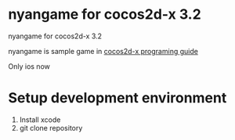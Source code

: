 nyangame for cocos2d-x 3.2
========

nyangame for cocos2d-x 3.2

nyangame is sample game in [cocos2d-x programing guide](http://www.amazon.co.jp/cocos2d-x%E3%81%AB%E3%82%88%E3%82%8BiPhone-Android%E3%82%A2%E3%83%97%E3%83%AA%E3%83%97%E3%83%AD%E3%82%B0%E3%83%A9%E3%83%9F%E3%83%B3%E3%82%B0%E3%82%AC%E3%82%A4%E3%83%89-%E6%B8%85%E6%B0%B4-%E5%8F%8B%E6%99%B6-ebook/dp/B00E9MVMV6/ref=sr_1_4?s=books&ie=UTF8&qid=1408289680&sr=1-4&keywords=cocos2d-x)

Only ios now

# Setup development environment

1. Install xcode
2. git clone repository

